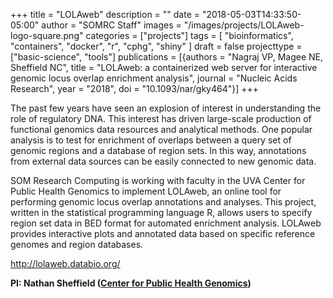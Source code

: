 +++
title = "LOLAweb"
description = ""
date = "2018-05-03T14:33:50-05:00"
author = "SOMRC Staff"
images = "/images/projects/LOLAweb-logo-square.png"
categories = ["projects"]
tags = [
  "bioinformatics",
  "containers",
  "docker",
  "r",
  "cphg",
  "shiny"
]
draft = false
projecttype = ["basic-science", "tools"]
publications = [{authors = "Nagraj VP, Magee NE, Sheffield NC", title = "LOLAweb: a containerized web server for interactive genomic locus overlap enrichment analysis", journal = "Nucleic Acids Research", year = "2018", doi = "10.1093/nar/gky464"}]
+++

The past few years have seen an explosion of interest in understanding the role of regulatory DNA. This interest has driven large-scale production of functional genomics data resources and analytical methods. One popular analysis is to test for enrichment of overlaps between a query set of genomic regions and a database of region sets. In this way, annotations from external data sources can be easily connected to new genomic data.

SOM Research Computing is working with faculty in the UVA Center for Public Health Genomics to implement LOLAweb, an online tool for performing genomic locus overlap annotations and analyses. This project, written in the statistical programming language R, allows users to specify region set data in BED format for automated enrichment analysis. LOLAweb provides interactive plots and annotated data based on specific reference genomes and region databases. 

<http://lolaweb.databio.org/>

**PI: Nathan Sheffield ([Center for Public Health Genomics](https://med.virginia.edu/cphg/))**